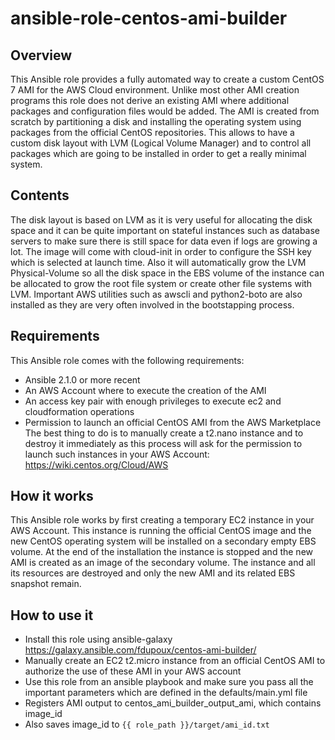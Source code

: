 # ansible-role-centos-ami-builder

## Overview
This Ansible role provides a fully automated way to create a custom CentOS 7 AMI
for the AWS Cloud environment. Unlike most other AMI creation programs this role
does not derive an existing AMI where additional packages and configuration
files would be added. The AMI is created from scratch by partitioning a disk and
installing the operating system using packages from the official CentOS
repositories. This allows to have a custom disk layout with LVM (Logical Volume
Manager) and to control all packages which are going to be installed in order to
get a really minimal system.

## Contents
The disk layout is based on LVM as it is very useful for allocating the disk
space and it can be quite important on stateful instances such as database
servers to make sure there is still space for data even if logs are growing a
lot. The image will come with cloud-init in order to configure the SSH key which
is selected at launch time. Also it will automatically grow the LVM
Physical-Volume so all the disk space in the EBS volume of the instance can be
allocated to grow the root file system or create other file systems with LVM.
Important AWS utilities such as awscli and python2-boto are also installed as
they are very often involved in the bootstapping process.

## Requirements
This Ansible role comes with the following requirements:
   * Ansible 2.1.0 or more recent
   * An AWS Account where to execute the creation of the AMI
   * An access key pair with enough privileges to execute ec2 and cloudformation
     operations
   * Permission to launch an official CentOS AMI from the AWS Marketplace
     The best thing to do is to manually create a t2.nano instance and to
     destroy it immediately as this process will ask for the permission to
     launch such instances in your AWS Account:
     https://wiki.centos.org/Cloud/AWS

## How it works
This Ansible role works by first creating a temporary EC2 instance in your AWS Account. 
This instance is running the official
CentOS image and the new CentOS operating system will be installed on a
secondary empty EBS volume. At the end of the installation the instance is
stopped and the new AMI is created as an image of the secondary volume. The
instance and all its resources are destroyed and only the new AMI and its related
EBS snapshot remain.

## How to use it
   * Install this role using ansible-galaxy
     https://galaxy.ansible.com/fdupoux/centos-ami-builder/
   * Manually create an EC2 t2.micro instance from an official CentOS AMI to
     authorize the use of these AMI in your AWS account
   * Use this role from an ansible playbook and make sure you pass all the
     important parameters which are defined in the defaults/main.yml file
   * Registers AMI output to centos_ami_builder_output_ami, which contains image_id
   * Also saves image_id to `{{ role_path }}/target/ami_id.txt` 
